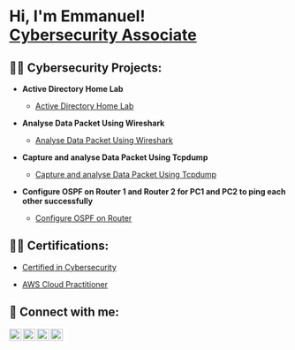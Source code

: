 <h1>Hi, I'm Emmanuel! <br/> <a href="https://www.linkedin.com/in/emmanuel-chukwuemeka0416/">Cybersecurity Associate</a>

<h2>👨‍💻 Cybersecurity Projects:</h2>

- <b>Active Directory Home Lab </b>
  - [Active Directory Home Lab](https://github.com/Princenuel/ActiveDirectoryLab)
  
- <b>Analyse Data Packet Using Wireshark</b>
  - [Analyse Data Packet Using Wireshark](https://github.com/Princenuel/Analyze-data-packet-using-wireshark)
 
- <b>Capture and analyse Data Packet Using Tcpdump</b>
  - [Capture and analyse Data Packet Using Tcpdump](https://github.com/Princenuel/Capture-and-Analyse-Data-packets-using-Tcpdump)
 
- <b> Configure OSPF on Router 1 and Router 2 for PC1 and PC2 to ping each other successfully</b>
  - [Configure OSPF on Router](https://github.com/Princenuel/TASK-Configure-OSPF-on-R1-and-R2-so-that-PC1-and-PC2-could-Ping-each-other-successfully)
 


<h2>👨‍💻 Certifications:</h2>

- [Certified in Cybersecurity](https://i.imgur.com/nHz0Bcy.png)

- [AWS Cloud Practitioner](https://imgur.com/XVIoqRO)





<h2> 🤳 Connect with me:</h2>

[<img align="left" alt="Princenuel | YouTube" width="22px" src="https://cdn.jsdelivr.net/npm/simple-icons@v3/icons/youtube.svg" />][youtube]
[<img align="left" alt="Princenuel | Twitter" width="22px" src="https://cdn.jsdelivr.net/npm/simple-icons@v3/icons/twitter.svg" />][twitter]
[<img align="left" alt="Princeneul | LinkedIn" width="22px" src="https://cdn.jsdelivr.net/npm/simple-icons@v3/icons/linkedin.svg" />][linkedin]
[<img align="left" alt="Princenuel | Instagram" width="22px" src="https://cdn.jsdelivr.net/npm/simple-icons@v3/icons/instagram.svg" />][instagram]

[twitter]: https://twitter.com/PrinceNuel04
[youtube]: https://www.youtube.com/c/
[instagram]: https://www.instagram.com/
[linkedin]: https://linkedin.com/in/emmanuel-chukwuemeka0416/

<!--
